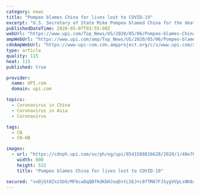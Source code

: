 ```yaml
---
category: news
title: "Pompeo blames China for lives lost to COVID-19"
excerpt: "U.S. Secretary of State Mike Pompeo blamed China for the deaths of hundreds of thousands of people worldwide from the coronavirus on Wednesday and renewed demands for the Asian nation to reveal its COVID-19 information."
publishedDateTime: 2020-05-07T03:55:00Z
webUrl: "https://www.upi.com/Top_News/US/2020/05/06/Pompeo-blames-China-for-lives-lost-to-COVID-19/8541588816628/"
ampWebUrl: "https://www.upi.com/amp/Top_News/US/2020/05/06/Pompeo-blames-China-for-lives-lost-to-COVID-19/8541588816628/"
cdnAmpWebUrl: "https://www-upi-com.cdn.ampproject.org/c/s/www.upi.com/amp/Top_News/US/2020/05/06/Pompeo-blames-China-for-lives-lost-to-COVID-19/8541588816628/"
type: article
quality: 115
heat: 115
published: true

provider:
  name: UPI.com
  domain: upi.com

topics:
  - Coronavirus in China
  - Coronavirus in Asia
  - Coronavirus

tags:
  - CN
  - CN-HB

images:
  - url: "https://cdnph.upi.com/sv/ph/og/upi/8541588816628/2020/1/40e76265b0ef36c760f7e2c211c69995/v1.5/Pompeo-blames-China-for-lives-lost-to-COVID-19.jpg"
    width: 800
    height: 532
    title: "Pompeo blames China for lives lost to COVID-19"

secured: "vxDjGt8ZxzSbO/MFbcwDqQBfKdKbHJxqEntL5EJ+c8fTMA7FJSygVVpLsNK8a7o6QU+1YnsakE3d9Yx9xezGjzVdAPFwUMnZ9yETzlprzpJdhJrJ+j9+43vrG1o+W0epHZkiGqy9nQJPFEcFXSRTZOpg+aKm5YR23j7sz8Sc3XFIYkyUNW4tCFVRp84ZlojR9L2T0SDEKSLIl/H7SehUQtxnAMGaPR1+cK9r43wKT9etgZ+5vJo/Btz5N37pgaZkhg4x+i3lNDt2L75nrnDIHsRef8kiWbBSP95BFwOg2aVtppxiDK+WfjyAK+2NUoBbNB8rT64DomigVWIn8zSeJVNUOvdUtsalOWEzERAmz8vfDM9m8IWwsQzYxQEKV38p342EvrwKO30KcerTKdWgy0NgHtKYjwsRG6IAAGXOt/L+5SRQFmSaELrVnD5fVMsZl7lMLLe1WCGZwbusRBbvb/WWuISvoh/oKeiC449KuBc=;rkOf5VchrhK4JYFJGvAooQ=="
---
```


